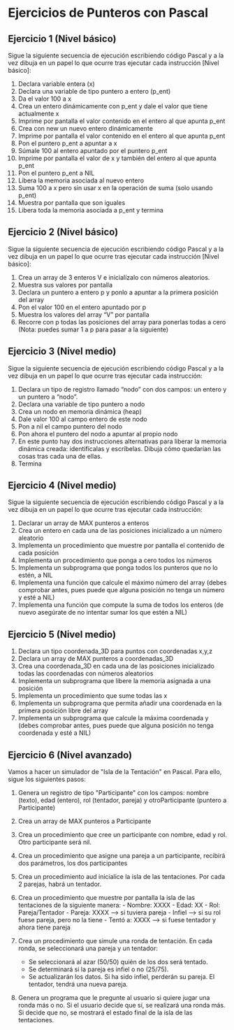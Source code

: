 # Ejercicios de Punteros con Pascal

## Ejercicio 1 (Nivel básico)

Sigue la siguiente secuencia de ejecución escribiendo código Pascal y a la vez dibuja en un 
papel lo que ocurre tras ejecutar cada instrucción [Nivel básico]: 
 
1. Declara variable entera (x) 
2. Declara una variable de tipo puntero a entero (p_ent) 
3. Da el valor 100 a x 
4. Crea un entero dinámicamente con p_ent y dale el valor que tiene actualmente x 
5. Imprime por pantalla el valor contenido en el entero al que apunta p_ent 
6. Crea con new un nuevo entero dinámicamente 
7. Imprime por pantalla el valor contenido en el entero al que apunta p_ent 
8. Pon el puntero p_ent a apuntar a x 
9. Súmale 100 al entero apuntado por el puntero p_ent 
10.  Imprime por pantalla el valor de x y también del entero al que apunta p_ent 
11.  Pon el puntero p_ent a NIL 
12.  Libera la memoria asociada al nuevo entero 
13.  Suma 100 a x pero sin usar x en la operación de suma (solo usando p_ent) 
14.  Muestra por pantalla que son iguales  
15.  Libera toda la memoria asociada a p_ent y termina


## Ejercicio 2 (Nivel básico)

Sigue la siguiente secuencia de ejecución escribiendo código Pascal y a la vez dibuja en un 
papel lo que ocurre tras ejecutar cada instrucción [Nivel básico]: 
 
1. Crea un array de 3 enteros V e inicialízalo con números aleatorios.  
2. Muestra sus valores por pantalla 
3. Declara un puntero a entero p y ponlo a apuntar a la primera posición del array 
4. Pon el valor 100 en el entero apuntado por p 
5. Muestra los valores del array “V” por pantalla 
6. Recorre con p todas las posiciones del array para ponerlas todas a cero  
(Nota: puedes sumar 1 a p para pasar a la siguiente)


## Ejercicio 3 (Nivel medio)

Sigue la siguiente secuencia de ejecución escribiendo código Pascal y a la vez dibuja en un 
papel lo que ocurre tras ejecutar cada instrucción: 
 
1. Declara un tipo de registro llamado “nodo” con dos campos: un entero y un puntero a 
“nodo”. 
2. Declara una variable de tipo puntero a nodo 
3. Crea un nodo en memoria dinámica (heap) 
4. Dale valor 100 al campo entero de este nodo 
5. Pon a nil el campo puntero del nodo 
6. Pon ahora el puntero del nodo a apuntar al propio nodo 
7. En este punto hay dos instrucciones alternativas para liberar la memoria dinámica 
creada: identifícalas y escríbelas. Dibuja cómo quedarían las cosas tras cada una de 
ellas.  
8. Termina 


## Ejercicio 4 (Nivel medio)

Sigue la siguiente secuencia de ejecución escribiendo código Pascal y a la vez dibuja en un 
papel lo que ocurre tras ejecutar cada instrucción: 


1. Declarar un array de MAX punteros a enteros 
2. Crea un entero en cada una de las posiciones inicializado a un número aleatorio 
3. Implementa un procedimiento que muestre por pantalla el contenido de cada posición  
4. Implementa un procedimiento que ponga a cero todos los números
5. Implementa un subprograma que ponga todos los punteros que no lo estén, a NIL 
6. Implementa una función que calcule el máximo número del array (debes comprobar  antes, pues puede que alguna posición no tenga un número y esté a NIL) 
7. Implementa una función que compute la suma de todos los enteros (de nuevo 
asegúrate de no intentar sumar los que estén a NIL)


## Ejercicio 5 (Nivel medio)



1. Declara un tipo coordenada_3D para puntos con coordenadas x,y,z
2. Declara un array de MAX punteros a coordenadas_3D
3. Crea una coordenada_3D en cada una de las posiciones inicializado todas las  coordenadas con números aleatorios
4. Implementa un subprograma que libere la memoria asignada a una posición  
5. Implementa un procedimiento que sume todas las x  
6. Implementa un subprograma que permita añadir una coordenada en la primera  posición libre del array
7. Implementa un subprograma que calcule la máxima coordenada y (debes comprobar  antes, pues puede que alguna posición no tenga coordenada y esté a NIL)



## Ejercicio 6 (Nivel avanzado)

Vamos a hacer un simulador de "Isla de la Tentación" en Pascal. Para ello, sigue los siguientes pasos:

1. Genera un registro de tipo  "Participante" con los campos: nombre (texto), edad (entero), rol (tentador, pareja) y otroParticipante (puntero a Participante)
2. Crea un array de MAX punteros a Participante
3. Crea un procedimiento que cree un participante con nombre, edad y rol. Otro participante será nil.
4. Crea un procedimiento que asigne una pareja a un participante, recibirá dos parámetros, los dos participantes
5. Crea un procedimiento aud inicialice la isla de las tentaciones. Por cada 2 parejas, habrá un tentador. 
6. Crea un procedimiento que muestre por pantalla la isla de las tentaciones de la siguiente manera:
            - Nombre: XXXX
            - Edad: XX
            - Rol: Pareja/Tentador
            - Pareja: XXXX --> si tuviera pareja
            - Infiel --> si su rol fuese pareja, pero no la tiene
            - Tentó a: XXXX --> si fuese tentador y ahora tiene pareja

7. Crea un procedimiento que simule una ronda de tentación. En cada ronda, se seleccionará una pareja y un tentador: 
    - Se seleccionará al azar (50/50) quién de los dos será tentado. 
    - Se determinará si la pareja es infiel o no (25/75). 
    - Se actualizarán los datos. Si ha sido infiel, perderán su pareja. El tentador, tendrá una nueva pareja.

8. Genera un programa que le pregunte al usuario si quiere jugar una ronda más o no. Si el usuario decide que sí, se realizará una ronda más. Si decide que no, se mostrará el estado final de la isla de las tentaciones.
